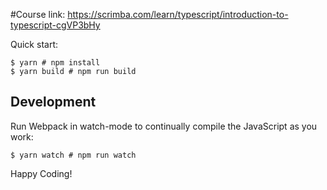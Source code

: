 #Course link: https://scrimba.com/learn/typescript/introduction-to-typescript-cgVP3bHy

Quick start:

```
$ yarn # npm install
$ yarn build # npm run build
````

## Development

Run Webpack in watch-mode to continually compile the JavaScript as you work:

```
$ yarn watch # npm run watch
```


Happy Coding!
